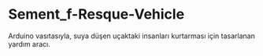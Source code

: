 # Sement_f-Resque-Vehicle
Arduino vasıtasıyla, suya düşen uçaktaki insanları kurtarması için tasarlanan yardım aracı.
